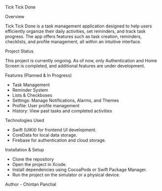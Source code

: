 Tick Tick Done

Overview

Tick Tick Done is a task management application designed to help users efficiently organize their daily activities, set reminders, and track task progress.
The app offers features such as task creation, reminders, checklists, and profile management, all within an intuitive interface.

Project Status

This project is currently ongoing. As of now, only Authentication and Home Screen is completed, and additional features are under development.

Features (Planned & In Progress)

- Task Management
- Reminder System
- Lists & Checkboxes
- Settings: Manage Notifications, Alarms, and Themes
- Profile: User profile management
- History: View past tasks and completed activities

Technologies Used

- Swift (UIKit) for frontend UI development.
- CoreData for local data storage.
- Firebase for authentication and cloud storage.

Installation & Setup

- Clone the repository
- Open the project in Xcode.
- Install dependencies using CocoaPods or Swift Package Manager.
- Run the project on the simulator or a physical device.

Author - Chintan Panchal
